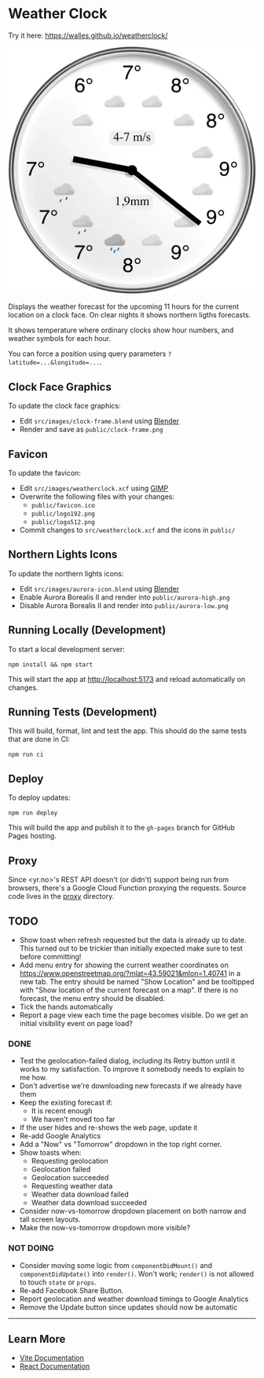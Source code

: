 # Weather Clock

Try it here: <https://walles.github.io/weatherclock/>

[![Screenshot](weatherclock-screenshot.webp)](https://walles.github.io/weatherclock/)

Displays the weather forecast for the upcoming 11 hours for the current location
on a clock face. On clear nights it shows northern ligths forecasts.

It shows temperature where ordinary clocks show hour numbers, and weather
symbols for each hour.

You can force a position using query parameters `?latitude=...&longitude=...`.

## Clock Face Graphics

To update the clock face graphics:

- Edit `src/images/clock-frame.blend` using [Blender](https://blender.org)
- Render and save as `public/clock-frame.png`

## Favicon

To update the favicon:

- Edit `src/images/weatherclock.xcf` using [GIMP](https://gimp.org/)
- Overwrite the following files with your changes:
  - `public/favicon.ico`
  - `public/logo192.png`
  - `public/logo512.png`
- Commit changes to `src/weatherclock.xcf` and the icons in `public/`

## Northern Lights Icons

To update the northern lights icons:

- Edit `src/images/aurora-icon.blend` using [Blender](https://blender.org)
- Enable Aurora Borealis II and render into `public/aurora-high.png`
- Disable Aurora Borealis II and render into `public/aurora-low.png`

## Running Locally (Development)

To start a local development server:

```fish
npm install && npm start
```

This will start the app at [http://localhost:5173](http://localhost:5173) and reload automatically on changes.

## Running Tests (Development)

This will build, format, lint and test the app. This should do the same tests
that are done in CI:

```fish
npm run ci
```

## Deploy

To deploy updates:

```fish
npm run deploy
```

This will build the app and publish it to the `gh-pages` branch for GitHub Pages hosting.

## Proxy

Since <yr.no>'s REST API doesn't (or didn't) support being run from browsers,
there's a Google Cloud Function proxying the requests. Source code lives in
the [proxy](proxy) directory.

## TODO

- Show toast when refresh requested but the data is already up to date. This
  turned out to be trickier than initially expected make sure to test before
  committing!
- Add menu entry for showing the current weather coordinates on
  https://www.openstreetmap.org/?mlat=43.59021&mlon=1.40741 in a new tab. The
  entry should be named "Show Location" and be tooltipped with "Show location of
  the current forecast on a map". If there is no forecast, the menu entry should
  be disabled.
- Tick the hands automatically
- Report a page view each time the page becomes visible. Do we get an initial
  visibility event on page load?

### DONE

- Test the geolocation-failed dialog, including its Retry button until it works
  to my satisfaction. To improve it somebody needs to explain to me how.
- Don't advertise we're downloading new forecasts if we already have them
- Keep the existing forecast if:
  - It is recent enough
  - We haven't moved too far
- If the user hides and re-shows the web page, update it
- Re-add Google Analytics
- Add a "Now" vs "Tomorrow" dropdown in the top right corner.
- Show toasts when:
  - Requesting geolocation
  - Geolocation failed
  - Geolocation succeeded
  - Requesting weather data
  - Weather data download failed
  - Weather data download succeeded
- Consider now-vs-tomorrow dropdown placement on both narrow and tall screen
  layouts.
- Make the now-vs-tomorrow dropdown more visible?

### NOT DOING

- Consider moving some logic from `componentDidMount()` and `componentDidUpdate()`
  into `render()`. Won't work; `render()` is not allowed to touch `state` or `props`.
- Re-add Facebook Share Button.
- Report geolocation and weather download timings to Google Analytics
- Remove the Update button since updates should now be automatic

---

## Learn More

- [Vite Documentation](https://vitejs.dev/guide/)
- [React Documentation](https://reactjs.org/)

